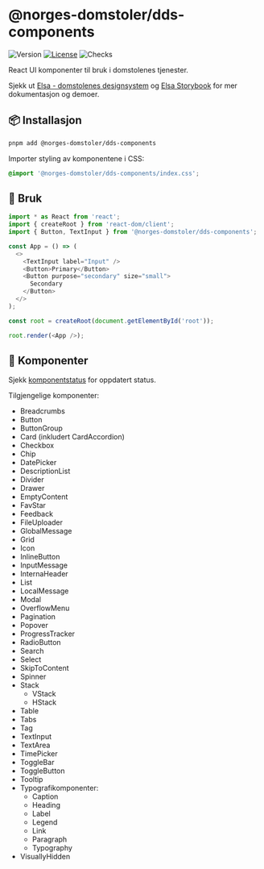# @norges-domstoler/dds-components

![Version](https://img.shields.io/npm/v/@norges-domstoler/dds-components) [![License](https://img.shields.io/npm/l/@norges-domstoler/dds-components)](https://www.npmjs.com/package/@norges-domstoler/dds-components) ![Checks](https://github.com/domstolene/designsystem/actions/workflows/release.yml/badge.svg)

React UI komponenter til bruk i domstolenes tjenester.

Sjekk ut [Elsa - domstolenes designsystem](https://design.domstol.no/) og [ Elsa Storybook](https://domstolene.github.io/designsystem) for mer dokumentasjon og demoer.

## 📦 Installasjon

```sh
pnpm add @norges-domstoler/dds-components
```

Importer styling av komponentene i CSS:

```css
@import '@norges-domstoler/dds-components/index.css';
```

## 🔨 Bruk

```js
import * as React from 'react';
import { createRoot } from 'react-dom/client';
import { Button, TextInput } from '@norges-domstoler/dds-components';

const App = () => (
  <>
    <TextInput label="Input" />
    <Button>Primary</Button>
    <Button purpose="secondary" size="small">
      Secondary
    </Button>
  </>
);

const root = createRoot(document.getElementById('root'));

root.render(<App />);
```

## 📃 Komponenter

Sjekk [komponentstatus](https://design.domstol.no/987b33f71/p/438035-komponenter/b/160db9) for oppdatert status.

Tilgjengelige komponenter:

- Breadcrumbs
- Button
- ButtonGroup
- Card (inkludert CardAccordion)
- Checkbox
- Chip
- DatePicker
- DescriptionList
- Divider
- Drawer
- EmptyContent
- FavStar
- Feedback
- FileUploader
- GlobalMessage
- Grid
- Icon
- InlineButton
- InputMessage
- InternaHeader
- List
- LocalMessage
- Modal
- OverflowMenu
- Pagination
- Popover
- ProgressTracker
- RadioButton
- Search
- Select
- SkipToContent
- Spinner
- Stack
  - VStack
  - HStack
- Table
- Tabs
- Tag
- TextInput
- TextArea
- TimePicker
- ToggleBar
- ToggleButton
- Tooltip
- Typografikomponenter:
  - Caption
  - Heading
  - Label
  - Legend
  - Link
  - Paragraph
  - Typography
- VisuallyHidden
